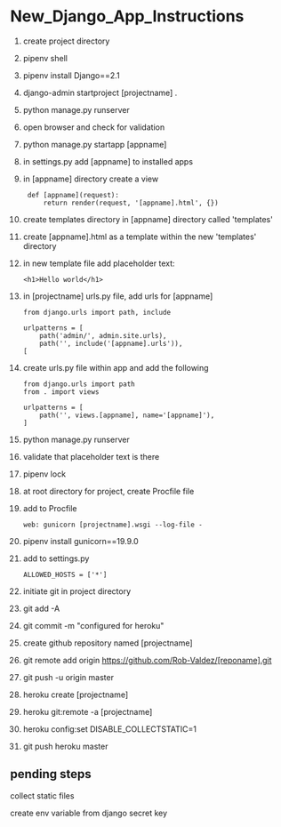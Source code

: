 # New_Django_App_Instructions

1. create project directory

2. pipenv shell

3. pipenv install Django==2.1

4. django-admin startproject [projectname] .

5. python manage.py runserver

6. open browser and check for validation

7. python manage.py startapp [appname]

8. in settings.py add [appname] to installed apps

9. in [appname] directory create a view

        def [appname](request):
            return render(request, '[appname].html', {})

10. create templates directory in [appname] directory called 'templates'

11. create [appname].html as a template within the new 'templates' directory

12. in new template file add placeholder text: 
    
        <h1>Hello world</h1>

13. in [projectname] urls.py file, add urls for [appname]

        from django.urls import path, include

        urlpatterns = [
            path('admin/', admin.site.urls),
            path('', include('[appname].urls')),
        [

14. create urls.py file within app and add the following

        from django.urls import path
        from . import views

        urlpatterns = [
            path('', views.[appname], name='[appname]'),
        ]

15. python manage.py runserver

16. validate that placeholder text is there

17. pipenv lock

18. at root directory for project, create Procfile file 

19. add to Procfile

        web: gunicorn [projectname].wsgi --log-file - 

20. pipenv install gunicorn==19.9.0

21. add to settings.py

        ALLOWED_HOSTS = ['*']

22. initiate git in project directory

23. git add -A

24. git commit -m "configured for heroku"

25. create github repository named [projectname]

26. git remote add origin https://github.com/Rob-Valdez/[reponame].git

27. git push -u origin master

28. heroku create [projectname]

29. heroku git:remote -a [projectname]

30. heroku config:set DISABLE_COLLECTSTATIC=1

31. git push heroku master

## pending steps
collect static files

create env variable from django secret key
